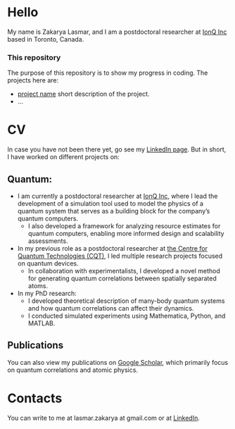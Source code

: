 # Hello

My name is Zakarya Lasmar, and I am a postdoctoral researcher at [IonQ Inc](https://ionq.com/) based in Toronto, Canada. 

### This repository

The purpose of this repository is to show my progress in coding. The projects here are:

- [project name](https://github.com/Zak-Las) short description of the project.
- ...

# CV

In case you have not been there yet, go see my [LinkedIn page](https://www.linkedin.com/in/zak-las/).
But in short, I have worked on different projects on:

## Quantum:

+ I am currently a postdoctoral researcher at [IonQ Inc](https://ionq.com/), where I lead the development of a simulation tool used to model the physics of a quantum system that serves as a building block for the company’s quantum computers.
  - I also developed a framework for analyzing resource estimates for quantum computers, enabling more informed design and scalability assessments.
+ In my previous role as a postdoctoral researcher at [the Centre for Quantum Technologies (CQT)](https://www.cqt.sg), I led multiple research projects focused on quantum devices.
  - In collaboration with experimentalists, I developed a novel method for generating quantum correlations between spatially separated atoms.
+ In my PhD research:
  - I developed theoretical description of many-body quantum systems and how quantum correlations can affect their dynamics.
  - I conducted simulated experiments using Mathematica, Python, and MATLAB.

## Publications

You can also view my publications on [Google Scholar](https://scholar.google.com/citations?user=fwOde-oAAAAJ&hl=en), which primarily focus on quantum correlations and atomic physics.


# Contacts

You can write to me at lasmar.zakarya at gmail.com or at [LinkedIn](https://www.linkedin.com/in/zak-las/). 
